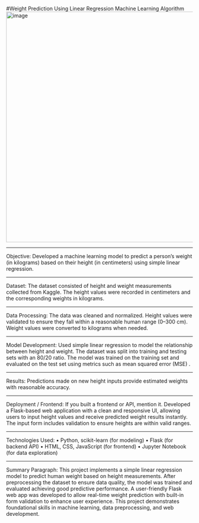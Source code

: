 #Weight Prediction Using Linear Regression Machine Learning Algorithm
<img width="952" height="623" alt="image" src="https://github.com/user-attachments/assets/0ce4299a-00a8-48ff-989d-56a682d3ce31" />

________________________________________
Objective:
Developed a machine learning model to predict a person’s weight (in kilograms) based on their height (in centimeters) using simple linear regression.
________________________________________
Dataset:
The dataset consisted of height and weight measurements collected from Kaggle. The height values were recorded in centimeters and the corresponding weights in kilograms.
________________________________________
Data Processing:
The data was cleaned and normalized. Height values were validated to ensure they fall within a reasonable human range (0–300 cm). Weight values were converted to kilograms when needed.
________________________________________
Model Development:
Used simple linear regression to model the relationship between height and weight. The dataset was split into training and testing sets with an 80/20 ratio. The model was trained on the training set and evaluated on the test set using metrics such as mean squared error (MSE) .
________________________________________
Results:
Predictions made on new height inputs provide estimated weights with reasonable accuracy.
________________________________________
Deployment / Frontend:
If you built a frontend or API, mention it.
Developed a Flask-based web application with a clean and responsive UI, allowing users to input height values and receive predicted weight results instantly. The input form includes validation to ensure heights are within valid ranges.
________________________________________
Technologies Used:
•	Python, scikit-learn (for modeling)
•	Flask (for backend API)
•	HTML, CSS, JavaScript (for frontend)
•	Jupyter Notebook (for data exploration)
________________________________________
Summary Paragraph:
This project implements a simple linear regression model to predict human weight based on height measurements. After preprocessing the dataset to ensure data quality, the model was trained and evaluated achieving good predictive performance. A user-friendly Flask web app was developed to allow real-time weight prediction with built-in form validation to enhance user experience. This project demonstrates foundational skills in machine learning, data preprocessing, and web development.
